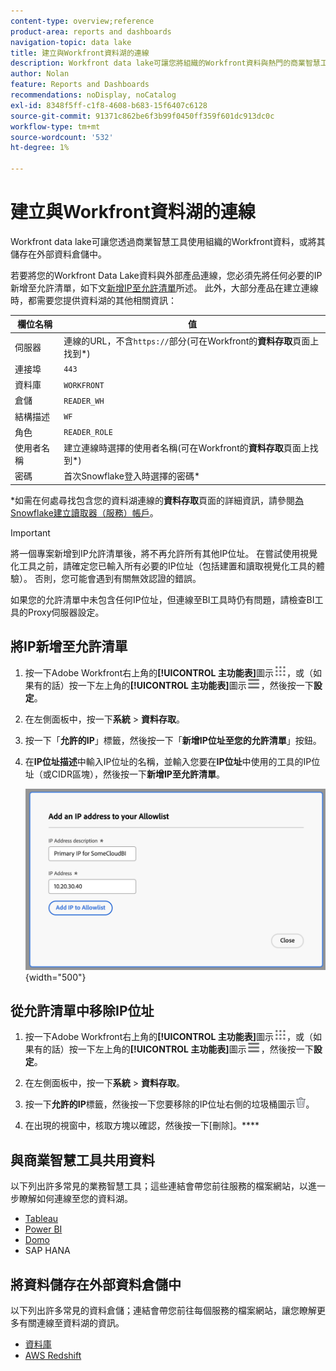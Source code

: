 ```yaml
---
content-type: overview;reference
product-area: reports and dashboards
navigation-topic: data lake
title: 建立與Workfront資料湖的連線
description: Workfront data lake可讓您將組織的Workfront資料與熱門的商業智慧工具搭配使用，或將其儲存在外部資料倉儲中。
author: Nolan
feature: Reports and Dashboards
recommendations: noDisplay, noCatalog
exl-id: 8348f5ff-c1f8-4608-b683-15f6407c6128
source-git-commit: 91371c862be6f3b99f0450ff359f601dc913dc0c
workflow-type: tm+mt
source-wordcount: '532'
ht-degree: 1%

---
```


# 建立與Workfront資料湖的連線

Workfront data lake可讓您透過商業智慧工具使用組織的Workfront資料，或將其儲存在外部資料倉儲中。

若要將您的Workfront Data Lake資料與外部產品連線，您必須先將任何必要的IP新增至允許清單，如下文[新增IP至允許清單](#add-ips-to-the-allowlist)所述。 此外，大部分產品在建立連線時，都需要您提供資料湖的其他相關資訊：

| 欄位名稱 | 值 |
|---------------|-------------|
| 伺服器 | 連線的URL，不含`https://`部分(可在Workfront的&#x200B;**資料存取**&#x200B;頁面上找到*) |
| 連接埠 | `443` |
| 資料庫 | `WORKFRONT` |
| 倉儲 | `READER_WH` |
| 結構描述 | `WF` |
| 角色 | `READER_ROLE` |
| 使用者名稱 | 建立連線時選擇的使用者名稱(可在Workfront的&#x200B;**資料存取**&#x200B;頁面上找到*) |
| 密碼 | 首次Snowflake登入時選擇的密碼* |

*如需在何處尋找包含您的資料湖連線的&#x200B;**資料存取**&#x200B;頁面的詳細資訊，請參閱[為Snowflake建立讀取器（服務）帳戶](/help/quicksilver/reports-and-dashboards/data-lake/create-a-reader-account.md)。

>[!IMPORTANT]
>
>將一個專案新增到IP允許清單後，將不再允許所有其他IP位址。 在嘗試使用視覺化工具之前，請確定您已輸入所有必要的IP位址（包括建置和讀取視覺化工具的體驗）。 否則，您可能會遇到有關無效認證的錯誤。
>
>如果您的允許清單中未包含任何IP位址，但連線至BI工具時仍有問題，請檢查BI工具的Proxy伺服器設定。


## 將IP新增至允許清單

1. 按一下Adobe Workfront右上角的&#x200B;**[!UICONTROL 主功能表]**&#x200B;圖示![主功能表](/help/_includes/assets/main-menu-icon.png)，或（如果有的話）按一下左上角的&#x200B;**[!UICONTROL 主功能表]**&#x200B;圖示![主功能表](/help/_includes/assets/main-menu-icon-left-nav.png)，然後按一下&#x200B;**設定**。

1. 在左側面板中，按一下&#x200B;**系統** > **資料存取**。

1. 按一下「**允許的IP**」標籤，然後按一下「**新增IP位址至您的允許清單**」按鈕。

1. 在&#x200B;**IP位址描述**&#x200B;中輸入IP位址的名稱，並輸入您要在&#x200B;**IP位址**&#x200B;中使用的工具的IP位址（或CIDR區塊），然後按一下&#x200B;**新增IP至允許清單**。

   ![新增IP位址](/help/quicksilver/reports-and-dashboards/data-lake/assets/add-IP-allowlist.png) {width="500"}

## 從允許清單中移除IP位址

1. 按一下Adobe Workfront右上角的&#x200B;**[!UICONTROL 主功能表]**&#x200B;圖示![主功能表](/help/_includes/assets/main-menu-icon.png)，或（如果有的話）按一下左上角的&#x200B;**[!UICONTROL 主功能表]**&#x200B;圖示![主功能表](/help/_includes/assets/main-menu-icon-left-nav.png)，然後按一下&#x200B;**設定**。

1. 在左側面板中，按一下&#x200B;**系統** > **資料存取**。

1. 按一下&#x200B;**允許的IP**&#x200B;標籤，然後按一下您要移除的IP位址右側的垃圾桶圖示![刪除圖示](/help/quicksilver/reports-and-dashboards/data-lake/assets/delete.png)。

1. 在出現的視窗中，核取方塊以確認，然後按一下[刪除]。****

## 與商業智慧工具共用資料

以下列出許多常見的業務智慧工具；這些連結會帶您前往服務的檔案網站，以進一步瞭解如何連線至您的資料湖。

* [Tableau](https://help.tableau.com/current/pro/desktop/en-us/basicconnectoverview.htm)
* [Power BI](https://learn.microsoft.com/power-query/connectors/snowflake)
* [Domo](https://www.domo.com/appstore/connector/snowflake-connector/overview)
* SAP HANA

## 將資料儲存在外部資料倉儲中

以下列出許多常見的資料倉儲；連結會帶您前往每個服務的檔案網站，讓您瞭解更多有關連線至資料湖的資訊。

* [資料庫](https://docs.databricks.com/en/connect/index.html)
* [AWS Redshift](https://docs.aws.amazon.com/redshift/latest/gsg/federated-query.html)
